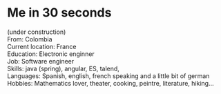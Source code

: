 # Me in 30 seconds   
(under construction)  
From: Colombia  
Current location: France   
Education: Electronic enginner  
Job: Software engineer  
Skills: java (spring), angular, ES, talend,     
Languages: Spanish, english, french speaking and a little bit of german  
Hobbies: Mathematics lover, theater, cooking, peintre, literature, hiking...     





